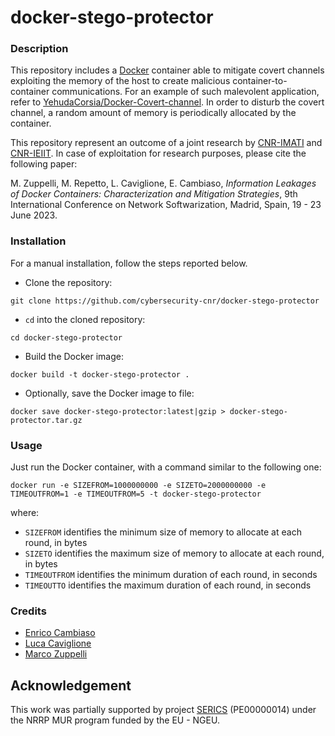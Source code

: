 # docker-stego-protector

### Description ###

This repository includes a [Docker](https://www.docker.com) container able to mitigate covert channels exploiting the memory of the host to create malicious container-to-container communications.
For an example of such malevolent application, refer to [YehudaCorsia/Docker-Covert-channel](https://github.com/YehudaCorsia/Docker-Covert-channel).
In order to disturb the covert channel, a random amount of memory is periodically allocated by the container.

This repository represent an outcome of a joint research by [CNR-IMATI](https://imati.cnr.it) and [CNR-IEIIT](https://www.ieiit.cnr.it).
In case of exploitation for research purposes, please cite the following paper:

M. Zuppelli, M. Repetto, L. Caviglione, E. Cambiaso, _Information Leakages of Docker Containers: Characterization and Mitigation Strategies_, 9th International Conference on Network Softwarization, Madrid, Spain, 19 - 23 June 2023.

### Installation ###

For a manual installation, follow the steps reported below.

* Clone the repository:
```
git clone https://github.com/cybersecurity-cnr/docker-stego-protector
```
* `cd` into the cloned repository:
```
cd docker-stego-protector
```
* Build the Docker image:
```
docker build -t docker-stego-protector .
```
* Optionally, save the Docker image to file:
```
docker save docker-stego-protector:latest|gzip > docker-stego-protector.tar.gz
```

### Usage ###

Just run the Docker container, with a command similar to the following one:
```
docker run -e SIZEFROM=1000000000 -e SIZETO=2000000000 -e TIMEOUTFROM=1 -e TIMEOUTFROM=5 -t docker-stego-protector
```
where:
* `SIZEFROM` identifies the minimum size of memory to allocate at each round, in bytes
* `SIZETO` identifies the maximum size of memory to allocate at each round, in bytes
* `TIMEOUTFROM` identifies the minimum duration of each round, in seconds
* `TIMEOUTTO` identifies the maximum duration of each round, in seconds

### Credits ###

* [Enrico Cambiaso](https://www.ieiit.cnr.it/people/Cambiaso-Enrico)
* [Luca Caviglione](https://www.imati.cnr.it/mypage.php?idk=PG-44)
* [Marco Zuppelli](https://www.imati.cnr.it/mypage.php?idk=PG-157)

## Acknowledgement ###

This work was partially supported by project [SERICS](https://serics.eu/) (PE00000014) under the NRRP MUR program funded by the EU - NGEU.
